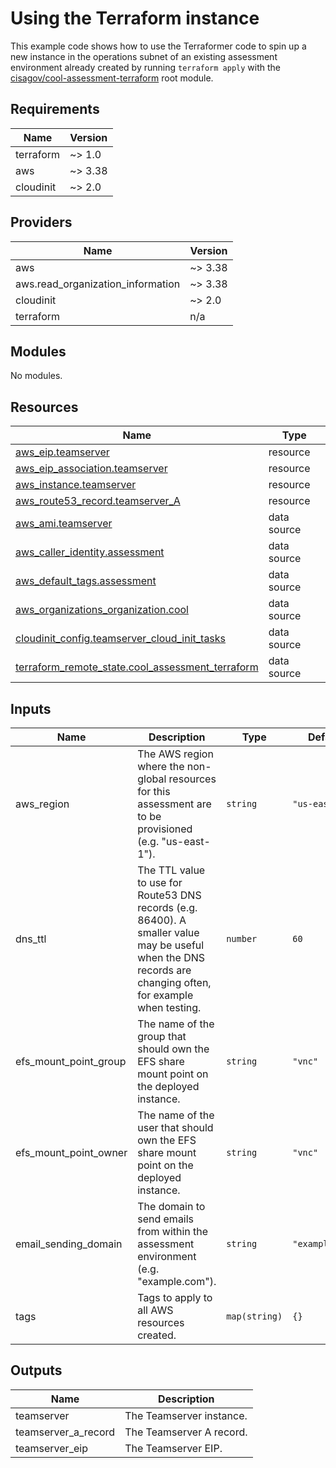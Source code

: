 # Using the Terraform instance #

This example code shows how to use the Terraformer code to spin up a
new instance in the operations subnet of an existing assessment
environment already created by running `terraform apply` with the
[cisagov/cool-assessment-terraform](https://github.com/cisagov/cool-assessment-terraform)
root module.

## Requirements ##

| Name | Version |
|------|---------|
| terraform | ~> 1.0 |
| aws | ~> 3.38 |
| cloudinit | ~> 2.0 |

## Providers ##

| Name | Version |
|------|---------|
| aws | ~> 3.38 |
| aws.read\_organization\_information | ~> 3.38 |
| cloudinit | ~> 2.0 |
| terraform | n/a |

## Modules ##

No modules.

## Resources ##

| Name | Type |
|------|------|
| [aws_eip.teamserver](https://registry.terraform.io/providers/hashicorp/aws/latest/docs/resources/eip) | resource |
| [aws_eip_association.teamserver](https://registry.terraform.io/providers/hashicorp/aws/latest/docs/resources/eip_association) | resource |
| [aws_instance.teamserver](https://registry.terraform.io/providers/hashicorp/aws/latest/docs/resources/instance) | resource |
| [aws_route53_record.teamserver_A](https://registry.terraform.io/providers/hashicorp/aws/latest/docs/resources/route53_record) | resource |
| [aws_ami.teamserver](https://registry.terraform.io/providers/hashicorp/aws/latest/docs/data-sources/ami) | data source |
| [aws_caller_identity.assessment](https://registry.terraform.io/providers/hashicorp/aws/latest/docs/data-sources/caller_identity) | data source |
| [aws_default_tags.assessment](https://registry.terraform.io/providers/hashicorp/aws/latest/docs/data-sources/default_tags) | data source |
| [aws_organizations_organization.cool](https://registry.terraform.io/providers/hashicorp/aws/latest/docs/data-sources/organizations_organization) | data source |
| [cloudinit_config.teamserver_cloud_init_tasks](https://registry.terraform.io/providers/hashicorp/cloudinit/latest/docs/data-sources/config) | data source |
| [terraform_remote_state.cool_assessment_terraform](https://registry.terraform.io/providers/hashicorp/terraform/latest/docs/data-sources/remote_state) | data source |

## Inputs ##

| Name | Description | Type | Default | Required |
|------|-------------|------|---------|:--------:|
| aws\_region | The AWS region where the non-global resources for this assessment are to be provisioned (e.g. "us-east-1"). | `string` | `"us-east-1"` | no |
| dns\_ttl | The TTL value to use for Route53 DNS records (e.g. 86400).  A smaller value may be useful when the DNS records are changing often, for example when testing. | `number` | `60` | no |
| efs\_mount\_point\_group | The name of the group that should own the EFS share mount point on the deployed instance. | `string` | `"vnc"` | no |
| efs\_mount\_point\_owner | The name of the user that should own the EFS share mount point on the deployed instance. | `string` | `"vnc"` | no |
| email\_sending\_domain | The domain to send emails from within the assessment environment (e.g. "example.com"). | `string` | `"example.com"` | no |
| tags | Tags to apply to all AWS resources created. | `map(string)` | `{}` | no |

## Outputs ##

| Name | Description |
|------|-------------|
| teamserver | The Teamserver instance. |
| teamserver\_a\_record | The Teamserver A record. |
| teamserver\_eip | The Teamserver EIP. |
